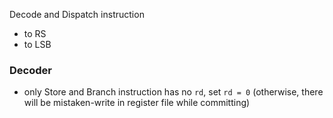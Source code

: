 Decode and Dispatch instruction

- to RS
- to LSB




### Decoder

- only Store and Branch instruction has no `rd`, set `rd = 0` (otherwise, there will be mistaken-write in register file while committing)

  ​